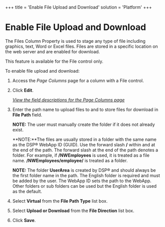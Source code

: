 +++
title = 'Enable File Upload and Download'
solution = 'Platform'
+++

# Enable File Upload and Download

The Files Column Property is used to stage any type of file including
graphics, text, Word or Excel files. Files are stored in a specific
location on the web server and are enabled for download.

This feature is available for the File control only.

To enable file upload and download:

1.  <span id="Column Properties Navigation" class="popUpLink">Access the
    *Page Columns* page</span> for a column with a File control.

2.  Click **Edit**.
    
    *[View the field descriptions for the Page Columns
    page](../Sys_Admin/Page_Desc/Page_Columns_H)*

3.  Enter the path name to upload files to and to store files for
    download in **File Path** field.
    
    **NOTE:** The user must manually create the folder if it does not
    already exist.
    
    **NOTE:**The files are usually stored in a folder with the same name
    as the DSP® WebApp ID (GUID). Use the forward slash **/** within and
    at the end of the path. The forward slash at the end of the path
    denotes a folder. For example, if **/NWEmployees** is used, it is
    treated as a file name. **/NWEmployees/employee/** is treated as a
    folder.
    
    **NOTE:** The folder **UserArea** is created by DSP® and should
    always be the first folder name in the path. The English folder is
    required and must be added by the user. The WebApp ID sets the path
    to the WebApp. Other folders or sub folders can be used but the
    English folder is used as the default.

4.  Select **Virtual** from the **File Path Type** list box.

5.  Select **Upload or Download** from the **File Direction** list box.

6.  Click **Save**.
